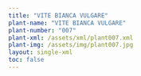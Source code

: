 ```yaml
---
title: "VITE BIANCA VULGARE"
plant-name: "VITE BIANCA VULGARE"
plant-number: "007"
plant-xml: /assets/xml/plant007.xml
plant-img: /assets/img/plant007.jpg
layout: single-xml
toc: false
---
```

